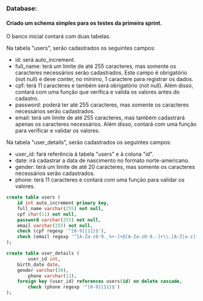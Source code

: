### Database:

#### Criado um schema simples para os testes da primeira sprint.
O banco inicial contará com duas tabelas.

Na tabela "users", serão cadastrados os seguintes campos:

- id: será auto_increment.
- full_name: terá um limite de até 255 caracteres, mas somente os caracteres necessários serão cadastrados. Este campo é obrigatório (not null) e deve conter, no mínimo, 1 caractere para registrar os dados.
- cpf: terá 11 caracteres e também será obrigatório (not null). Além disso, contará com uma função que verifica e valida os valores antes do cadastro.
- password: poderá ter até 255 caracteres, mas somente os caracteres necessários serão cadastrados.
- email: terá um limite de até 255 caracteres, mas também cadastrará apenas os caracteres necessários. Além disso, contará com uma função para verificar e validar os valores.

Na tabela "user_details", serão cadastrados os seguintes campos:

- user_id: fará referência à tabela "users" e à coluna "id".
- date: irá cadastrar a data de nascimento no formato norte-americano.
- gender: terá um limite de até 20 caracteres, mas somente os caracteres necessários serão cadastrados.
- phone: terá 11 caracteres e contará com uma função para validar os valores.

```sql
create table users (
    id int auto_increment primary key,
  	full_name varchar(255) not null,
  	cpf char(11) not null,
  	password varchar(255) not null,
  	email varchar(255) not null,
  	check (cpf regexp '^[0-9]{11}$'),
  	check (email regexp '^[A-Za-z0-9._%+-]+@[A-Za-z0-9.-]+\\.[A-Z|a-z]{2,}$')
);

create table user_details (
		user_id int,
  	birth_date date,
  	gender varchar(20),
		phone varchar(11),
  	foreign key (user_id) references users(id) on delete cascade,
		check (phone regexp '^[0-9]{11}$')
);
```

